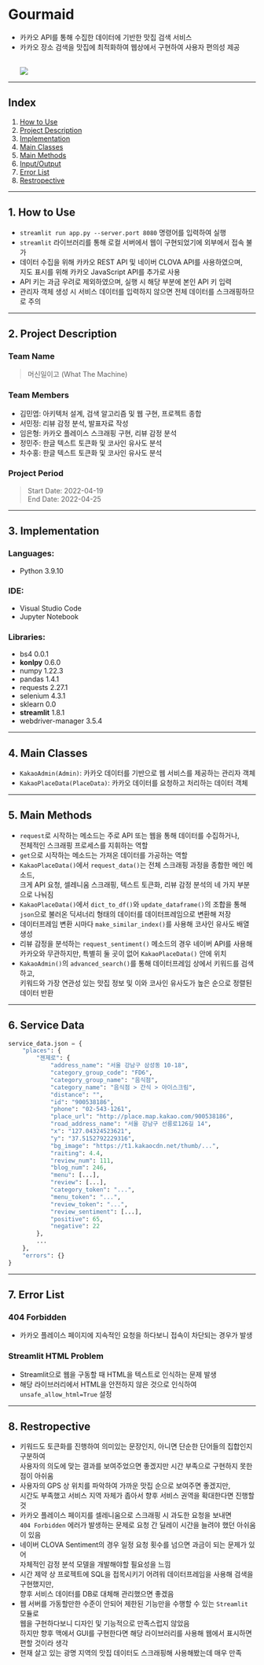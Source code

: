 # Gourmaid
- 카카오 API를 통해 수집한 데이터에 기반한 맛집 검색 서비스
- 카카오 장소 검색을 맛집에 최적화하여 웹상에서 구현하여 사용자 편의성 제공

<ul>
<br>
<img src="https://i.imgur.com/HbprdGF.gif">
</ul>

---

## Index
  1. [How to Use](#1-how-to-use)
  2. [Project Description](#2-project-description)
  3. [Implementation](#3-implementation)
  4. [Main Classes](#4-main-classes)
  5. [Main Methods](#5-main-methods)
  6. [Input/Output](#6-inputoutput)
  7. [Error List](#7-error-list)
  8. [Restropective](#8-restropective)

---

## 1. How to Use
- `streamlit run app.py --server.port 8080` 명령어를 입력하여 실행
- `streamlit` 라이브러리를 통해 로컬 서버에서 웹이 구현되었기에 외부에서 접속 불가
- 데이터 수집을 위해 카카오 REST API 및 네이버 CLOVA API를 사용하였으며,   
  지도 표시를 위해 카카오 JavaScript API를 추가로 사용
- API 키는 과금 우려로 제외하였으며, 실행 시 해당 부분에 본인 API 키 입력
- 관리자 객체 생성 시 서비스 데이터를 입력하지 않으면 전체 데이터를 스크래핑하므로 주의

---

## 2. Project Description

### Team Name
> 머신일이고 (What The Machine)

### Team Members
- 김민엽: 아키텍처 설계, 검색 알고리즘 및 웹 구현, 프로젝트 종합
- 서민정: 리뷰 감정 분석, 발표자료 작성
- 임은형: 카카오 플레이스 스크래핑 구현, 리뷰 감정 분석
- 정민주: 한글 텍스트 토큰화 및 코사인 유사도 분석
- 차수홍: 한글 텍스트 토큰화 및 코사인 유사도 분석

### Project Period
> Start Date: 2022-04-19   
> End Date: 2022-04-25

---

## 3. Implementation

### Languages:
- Python 3.9.10

### IDE:
- Visual Studio Code
- Jupyter Notebook

### Libraries:
- bs4 0.0.1
- **konlpy** 0.6.0
- numpy 1.22.3
- pandas 1.4.1
- requests 2.27.1
- selenium 4.3.1
- sklearn 0.0
- **streamlit** 1.8.1
- webdriver-manager 3.5.4

---

## 4. Main Classes
- `KakaoAdmin(Admin)`: 카카오 데이터를 기반으로 웹 서비스를 제공하는 관리자 객체
- `KakaoPlaceData(PlaceData)`: 카카오 데이터를 요청하고 처리하는 데이터 객체

---

## 5. Main Methods
- `request`로 시작하는 메소드는 주로 API 또는 웹을 통해 데이터를 수집하거나,   
  전체적인 스크래핑 프로세스를 지휘하는 역할
- `get`으로 시작하는 메소드는 가져온 데이터를 가공하는 역할
- `KakaoPlaceData()`에서 `request_data()`는 전체 스크래핑 과정을 종합한 메인 메소드,   
  크게 API 요청, 셀레니움 스크래핑, 텍스트 토큰화, 리뷰 감정 분석의 네 가지 부분으로 나눠짐
- `KakaoPlaceData()`에서 `dict_to_df()`와 `update_dataframe()`의 조합을 통해   
  `json`으로 불러온 딕셔너리 형태의 데이터를 데이터프레임으로 변환해 저장
- 데이터프레임 변환 시마다 `make_similar_index()`를 사용해 코사인 유사도 배열 생성
- 리뷰 감정을 분석하는 `request_sentiment()` 메소드의 경우 네이버 API를 사용해   
  카카오와 무관하지만, 특별히 둘 곳이 없어 `KakaoPlaceData()` 안에 위치
- `KakaoAdmin()`의 `advanced_search()`를 통해 데이터프레임 상에서 키워드를 검색하고,   
  키워드와 가장 연관성 있는 맛집 정보 및 이와 코사인 유사도가 높은 순으로 정렬된 데이터 반환

---

## 6. Service Data

```python
service_data.json = {
    "places": {
        "젠제로": {
            "address_name": "서울 강남구 삼성동 10-18",
            "category_group_code": "FD6",
            "category_group_name": "음식점",
            "category_name": "음식점 > 간식 > 아이스크림",
            "distance": "",
            "id": "900538186",
            "phone": "02-543-1261",
            "place_url": "http://place.map.kakao.com/900538186",
            "road_address_name": "서울 강남구 선릉로126길 14",
            "x": "127.04324523621",
            "y": "37.5152792229316",
            "bg_image": "https://t1.kakaocdn.net/thumb/...",
            "raiting": 4.4,
            "review_num": 111,
            "blog_num": 246,
            "menu": [...],
            "review": [...],
            "category_token": "...",
            "menu_token": "...",
            "review_token": "...",
            "review_sentiment": [...],
            "positive": 65,
            "negative": 22
        },
        ...
    },
    "errors": {}
}    
```

---

## 7. Error List

### 404 Forbidden
- 카카오 플레이스 페이지에 지속적인 요청을 하다보니 접속이 차단되는 경우가 발생

### Streamlit HTML Problem
- Streamlit으로 웹을 구동할 때 HTML을 텍스트로 인식하는 문제 발생
- 해당 라이브러리에서 HTML을 안전하지 않은 것으로 인식하여 `unsafe_allow_html=True` 설정

---

## 8. Restropective
- 키워드도 토큰화를 진행하여 의미있는 문장인지, 아니면 단순한 단어들의 집합인지 구분하여   
  사용자의 의도에 맞는 결과를 보여주었으면 좋겠지만 시간 부족으로 구현하지 못한 점이 아쉬움
- 사용자의 GPS 상 위치를 파악하여 가까운 맛집 순으로 보여주면 좋겠지만,   
  시간도 부족했고 서비스 지역 자체가 좁아서 향후 서비스 권역을 확대한다면 진행할 것
- 카카오 플레이스 페이지를 셀레니움으로 스크래핑 시 과도한 요청을 보내면   
  `404 Forbidden` 에러가 발생하는 문제로 요청 간 딜레이 시간을 늘려야 했던 아쉬움이 있음
- 네이버 CLOVA Sentiment의 경우 일정 요청 횟수를 넘으면 과금이 되는 문제가 있어   
  자체적인 감정 분석 모델을 개발해야할 필요성을 느낌
- 시간 제약 상 프로젝트에 SQL을 접목시키기 어려워 데이터프레임을 사용해 검색을 구현했지만,   
  향후 서비스 데이터를 DB로 대체해 관리했으면 좋겠음
- 웹 서버를 가동할만한 수준이 안되어 제한된 기능만을 수행할 수 있는 `Streamlit` 모듈로   
  웹을 구현하다보니 디자인 및 기능적으로 만족스럽지 않았음   
  하지만 향후 맥에서 GUI를 구현한다면 해당 라이브러리를 사용해 웹에서 표시하면 편할 것이라 생각
- 현재 살고 있는 광명 지역의 맛집 데이터도 스크래핑해 사용해봤는데 매우 만족
